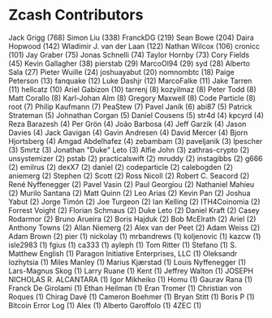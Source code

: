 Zcash Contributors
==================

Jack Grigg (768)
Simon Liu (338)
FranckDG (219)
Sean Bowe (204)
Daira Hopwood (142)
Wladimir J. van der Laan (122)
Nathan Wilcox (106)
cronicc (101)
Jay Graber (75)
Jonas Schnelli (74)
Taylor Hornby (73)
Cory Fields (45)
Kevin Gallagher (38)
pierstab (29)
MarcoOl94 (29)
syd (28)
Alberto Sala (27)
Pieter Wuille (24)
joshuayabut (20)
nomnombtc (18)
Paige Peterson (13)
fanquake (12)
Luke Dashjr (12)
MarcoFalke (11)
Jake Tarren (11)
hellcatz (10)
Ariel Gabizon (10)
tarrenj (8)
kozyilmaz (8)
Peter Todd (8)
Matt Corallo (8)
Karl-Johan Alm (8)
Gregory Maxwell (8)
Code Particle (8)
root (7)
Philip Kaufmann (7)
PeaStew (7)
Pavel Janík (6)
abi87 (5)
Patrick Strateman (5)
Johnathan Corgan (5)
Daniel Cousens (5)
str4d (4)
kpcyrd (4)
Reza Barazesh (4)
Per Grön (4)
João Barbosa (4)
Jeff Garzik (4)
Jason Davies (4)
Jack Gavigan (4)
Gavin Andresen (4)
David Mercer (4)
Bjorn Hjortsberg (4)
Amgad Abdelhafez (4)
zebambam (3)
paveljanik (3)
lpescher (3)
Smrtz (3)
Jonathan "Duke" Leto (3)
Alfie John (3)
zathras-crypto (2)
unsystemizer (2)
pstab (2)
practicalswift (2)
mruddy (2)
instagibbs (2)
g666 (2)
emilrus (2)
dexX7 (2)
daniel (2)
codeparticle (2)
calebogden (2)
aniemerg (2)
Stephen (2)
Scott (2)
Ross Nicoll (2)
Robert C. Seacord (2)
René Nyffenegger (2)
Pavel Vasin (2)
Paul Georgiou (2)
Nathaniel Mahieu (2)
Murilo Santana (2)
Matt Quinn (2)
Leo Arias (2)
Kevin Pan (2)
Joshua Yabut (2)
Jorge Timón (2)
Joe Turgeon (2)
Ian Kelling (2)
ITH4Coinomia (2)
Forrest Voight (2)
Florian Schmaus (2)
Duke Leto (2)
Daniel Kraft (2)
Casey Rodarmor (2)
Bruno Arueira (2)
Boris Hajduk (2)
Bob McElrath (2)
Ariel (2)
Anthony Towns (2)
Allan Niemerg (2)
Alex van der Peet (2)
Adam Weiss (2)
Adam Brown (2)
pier (1)
nickolay (1)
mrbandrews (1)
koljenovic (1)
kazcw (1)
isle2983 (1)
fgius (1)
ca333 (1)
ayleph (1)
Tom Ritter (1)
Stefano (1)
S. Matthew English (1)
Paragon Initiative Enterprises, LLC (1)
Oleksandr Iozhytsia (1)
Miles Manley (1)
Marius Kjærstad (1)
Louis Nyffenegger (1)
Lars-Magnus Skog (1)
Larry Ruane (1)
Kent (1)
Jeffrey Walton (1)
JOSEPH NICHOLAS R. ALCANTARA (1)
Igor Mikheiko (1)
Homu (1)
Gaurav Rana (1)
Franck De Girolami (1)
Ethan Heilman (1)
Eran Tromer (1)
Christian von Roques (1)
Chirag Davé (1)
Cameron Boehmer (1)
Bryan Stitt (1)
Boris P (1)
Bitcoin Error Log (1)
Alex (1)
Alberto Garoffolo (1)
4ZEC (1)
